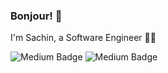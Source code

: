 ### Bonjour! 👋

I'm Sachin, a Software Engineer 👨‍💻 

![Medium Badge](https://img.shields.io/badge/-LinkedIn-000?style=flat-square&logo=LinkedIn&logoColor=white&&link=https://www.linkedin.com/in/sachinkanishka/)
![Medium Badge](https://img.shields.io/badge/-Medium-000?style=flat-square&logo=Medium&logoColor=white&&link=https://sachinkanishka.medium.com/)
